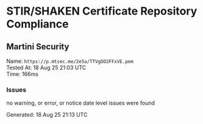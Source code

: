 # STIR/SHAKEN Certificate Repository Compliance

## Martini Security

Name: `https://p.mtsec.me/2e5a/TTVgDD2FFxVE.pem`\
Tested At: 18 Aug 25 21:03 UTC\
Time: 166ms

### Issues

no warning, or error, or notice date level issues were found

Generated: 18 Aug 25 21:13 UTC